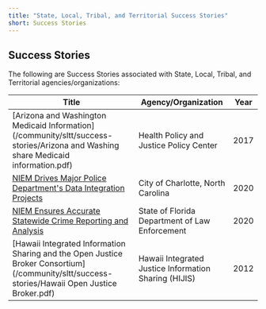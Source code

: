 ```yaml
---
title: "State, Local, Tribal, and Territorial Success Stories"
short: Success Stories
---
```


## Success Stories

The following are Success Stories associated with State, Local, Tribal, and Territorial agencies/organizations:

|Title|Agency/Organization|Year|
|---|---|---|
|[Arizona and Washington Medicaid Information](/community/sltt/success-stories/Arizona and Washing share Medicaid information.pdf)|Health Policy and Justice Policy Center|2017|
|[NIEM Drives Major Police Department's Data Integration Projects](/community/sltt/success-stories/CharlotteNC_Success_13Dec2020.pdf)|City of Charlotte, North Carolina|2020|
|[NIEM Ensures Accurate Statewide Crime Reporting and Analysis](/community/sltt/success-stories/Florida_Success_13Dec2020.pdf)|State of Florida Department of Law Enforcement|2020|
|[Hawaii Integrated Information Sharing and the Open Justice Broker Consortium](/community/sltt/success-stories/Hawaii Open Justice Broker.pdf)|Hawaii Integrated Justice Information Sharing (HIJIS)|2012|
